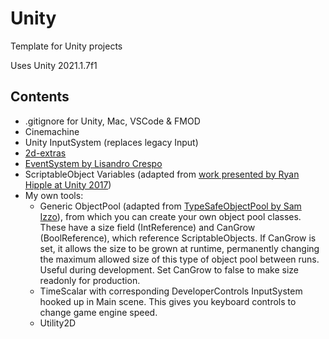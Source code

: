 # Unity
Template for Unity projects

Uses Unity 2021.1.7f1

## Contents
- .gitignore for Unity, Mac, VSCode & FMOD
- Cinemachine
- Unity InputSystem (replaces legacy Input)
- [2d-extras](https://github.com/Unity-Technologies/2d-extras)
- [EventSystem by Lisandro Crespo](https://github.com/lisandroct/EventSystem)
- ScriptableObject Variables (adapted from [work presented by Ryan Hipple at Unity 2017](https://github.com/roboryantron/Unite2017))
- My own tools:
    - Generic ObjectPool (adapted from [TypeSafeObjectPool by Sam Izzo](https://github.com/samizzo/TypeSafeObjectPool)), from which you can create your own object pool classes. These have a size field (IntReference) and CanGrow (BoolReference), which reference ScriptableObjects. If CanGrow is set, it allows the size to be grown at runtime, permanently changing the maximum allowed size of this type of object pool between runs. Useful during development. Set CanGrow to false to make size readonly for production.
    - TimeScalar with corresponding DeveloperControls InputSystem hooked up in Main scene. This gives you keyboard controls to change game engine speed.
    - Utility2D 
